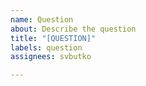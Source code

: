 ```yaml
---
name: Question
about: Describe the question
title: "[QUESTION]"
labels: question
assignees: svbutko

---
```



